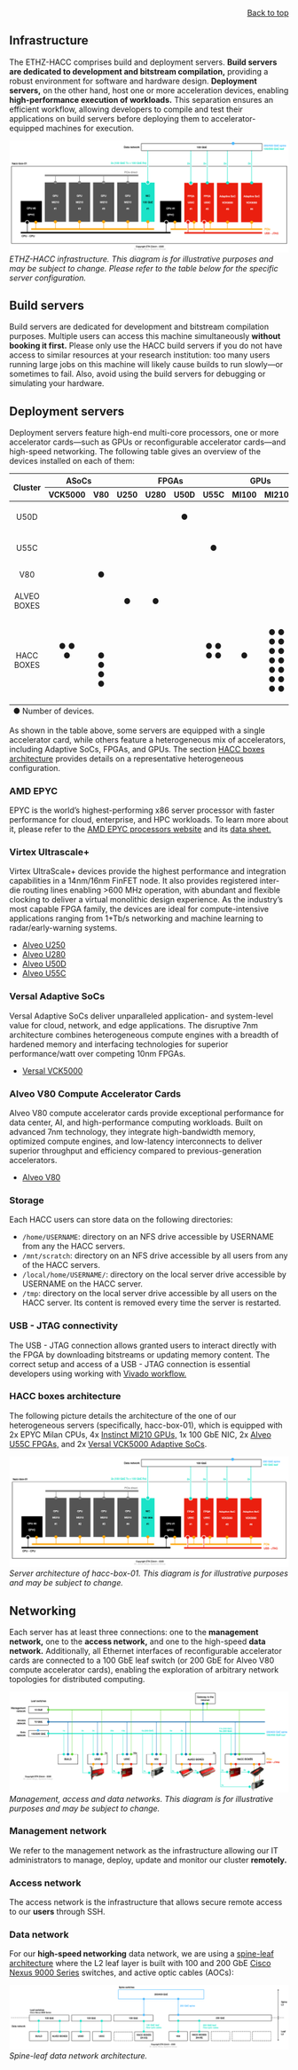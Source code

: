 <div id="readme" class="Box-body readme blob js-code-block-container">
<article class="markdown-body entry-content p-3 p-md-6" itemprop="text">
<p align="right">
<a href="https://github.com/fpgasystems/hacc#--heterogenous-accelerated-compute-cluster">Back to top</a>
</p>

# Infrastructure
The ETHZ-HACC comprises build and deployment servers. **Build servers are dedicated to development and bitstream compilation,** providing a robust environment for software and hardware design. **Deployment servers,** on the other hand, host one or more acceleration devices, enabling **high-performance execution of workloads.** This separation ensures an efficient workflow, allowing developers to compile and test their applications on build servers before deploying them to accelerator-equipped machines for execution.

![ETHZ-HACC infrastructure. This diagram is for illustrative purposes and may be subject to change. Please refer to the table below for the specific server configuration.](../imgs/infrastructure.png "ETHZ-HACC infrastructure. This diagram is for illustrative purposes and may be subject to change. Please refer to the table below for the specific server configuration.")
*ETHZ-HACC infrastructure. This diagram is for illustrative purposes and may be subject to change. Please refer to the table below for the specific server configuration.*

## Build servers
Build servers are dedicated for development and bitstream compilation purposes. Multiple users can access this machine simultaneously **without booking it first.** Please only use the HACC build servers if you do not have access to similar resources at your research institution: too many users running large jobs on this machine will likely cause builds to run slowly—or sometimes to fail. Also, avoid using the build servers for debugging or simulating your hardware.

<!-- ETHZ-HACC comprises high-end servers, GPUs, reconfigurable accelerator cards, and high-speed networking. Each accelerator card has all of its Ethernet interfaces connected to a 100 (or 200) GbE leaf switch to allow exploration of arbitrary network topologies for distributed computing. Additionally, we are offering a build server with development and bitstream compilation purposes. -->

## Deployment servers
<!-- Deployment servers are composed of high-end multi-core processors, one or more acceleration cards (like GPUs or reconfigurable accelerator cards), and high-speed networking. Reconfigurable accelerator cards have all of its Ethernet interfaces connected to a 100 (or 200) GbE leaf switch to allow exploration of arbitrary network topologies for distributed computing.  -->
Deployment servers feature high-end multi-core processors, one or more accelerator cards—such as GPUs or reconfigurable accelerator cards—and high-speed networking. The following table gives an overview of the devices installed on each of them: 

<table class="tg">
<thead>
  <tr style="text-align:center">
    <th class="tg-0pky" rowspan="2"><div align="center">Cluster</div></th>
    <th class="tg-0pky" colspan="2"><div align="center">ASoCs</div></th>
    <th class="tg-0pky" colspan="4" style="text-align:center"><div align="center">FPGAs</div></th>
    <th class="tg-0pky" colspan="2" style="text-align:center"><div align="center">GPUs</div></th>
    <th class="tg-0pky" rowspan="2"><div align="center">Servers</div></th>
    <!-- <th class="tg-c3ow" rowspan="2">Accelerators</th> -->
  </tr>
  <tr>
    <th class="tg-0pky" style="text-align:center">VCK5000</th>
    <th class="tg-0pky" style="text-align:center">V80</th>
    <th class="tg-0pky" style="text-align:center">U250</th>
    <th class="tg-0pky" style="text-align:center">U280</th>
    <th class="tg-0pky" style="text-align:center">U50D</th>
    <th class="tg-0pky" style="text-align:center">U55C</th>
    <th class="tg-0pky" style="text-align:center">MI100</th>
    <th class="tg-0pky" style="text-align:center">MI210</th>
  </tr>
</thead>
<tbody>
  <tr>
    <td class="tg-0pky"><div align="center">U50D</div></td>
    <td class="tg-0pky" align="center"></td>
    <td class="tg-0pky" align="center"></td>
    <td class="tg-0pky" align="center"></td>
    <td class="tg-0pky" align="center"></td>
    <td class="tg-0pky" align="center">&#9679;</td>
    <td class="tg-0pky" align="center"></td>
    <td class="tg-0pky" align="center"></td>
    <td class="tg-0pky" align="center"></td>
    <td class="tg-0pky" align="center">alveo-u50d-[01:02]</td>
    <!--<td class="tg-0pky" style="text-align:center">Alveo U50D</td>  xilinx_u50_gen3x16_xdma_base_5 -->
  </tr>
  <tr>
    <td class="tg-0pky"><div align="center">U55C</div></td>
    <td class="tg-0pky" align="center"></td>
    <td class="tg-0pky" align="center"></td>
    <td class="tg-0pky" align="center"></td>
    <td class="tg-0pky" align="center"></td>
    <td class="tg-0pky" align="center"></td>
    <td class="tg-0pky" align="center">&#9679;</td>
    <td class="tg-0pky" align="center"></td>
    <td class="tg-0pky" align="center"></td>
    <td class="tg-0pky" align="center">alveo-u55c-[01:10]</td>
    <!-- <td class="tg-0pky">Alveo U55C</td> xilinx_u55c_gen3x16_xdma_base_3 -->
  </tr>
  <tr>
    <td class="tg-0pky"><div align="center">V80</div></td>
    <td class="tg-0pky" align="center"></td>
    <td class="tg-0pky" align="center">&#9679;</td>
    <td class="tg-0pky" align="center"></td>
    <td class="tg-0pky" align="center"></td>
    <td class="tg-0pky" align="center"> </td>
    <td class="tg-0pky" align="center"></td>
    <td class="tg-0pky" align="center"></td>
    <td class="tg-0pky" align="center"></td>
    <td class="tg-0pky" align="center">alveo-v80-01</td>
    <!-- <td class="tg-0pky" >Alveo V80</td> -->
  </tr>
  <tr>
    <td class="tg-0pky"><div align="center">ALVEO BOXES</div></td>
    <td class="tg-0pky" align="center"></td>
    <td class="tg-0pky" align="center"></td>
    <td class="tg-0pky" align="center">&#9679;</td>
    <td class="tg-0pky" align="center">&#9679;</td>
    <td class="tg-0pky" align="center"></td>
    <td class="tg-0pky" align="center"></td>
    <td class="tg-0pky" align="center"></td>
    <td class="tg-0pky" align="center"></td>
    <td class="tg-0pky" align="center">alveo-box-[01:02]</td>
    <!-- <td class="tg-0pky">Alveo U250<br> Alveo U280</td> xilinx_vck5000_gen4x8_qdma_base_2 -->
  </tr>
  <tr>
    <td class="tg-0pky" ><div align="center">HACC BOXES</div></td>
    <td class="tg-0pky" align="center">&#9679; &#9679;                </br>&#9679;                        </br>&nbsp;                         </br>&nbsp;         </td>
    <td class="tg-0pky" align="center">&nbsp;                         </br>&nbsp;                         </br>&#9679; &#9679;                </br>&#9679; &#9679;</td>
    <td class="tg-0pky" align="center">&nbsp;                         </br>&nbsp;                         </br>&nbsp;                         </br>&nbsp;         </td>
    <td class="tg-0pky" align="center">&nbsp;                         </br>&nbsp;                         </br>&nbsp;                         </br>&nbsp;         </td>
    <td class="tg-0pky" align="center">&nbsp;                         </br>&nbsp;                         </br>&nbsp;                         </br>&nbsp;         </td>
    <td class="tg-0pky" align="center">&#9679; &#9679;                </br>&#9679; &#9679;                </br>&nbsp;                         </br>&nbsp;         </td>
    <td class="tg-0pky" align="center">&nbsp;                         </br>&#9679;                        </br>&nbsp;                         </br>&nbsp;         </td>
    <td class="tg-0pky" align="center">&#9679; &#9679; &#9679; &#9679;</br>&#9679; &#9679; &#9679; &#9679;</br>&#9679; &#9679; &#9679; &#9679;</br>&#9679; &#9679;</td>
    <td class="tg-0pky" align="center">hacc-box-[01:02]               </br>                    hacc-box-03</br>                    hacc-box-04</br>    hacc-box-05</td>
    <!-- <td class="tg-0pky">Alveo U55C (2)<br>Versal VCK500 (2)<br>Instinct MI210 (4)</td>  xilinx_u55c_gen3x16_xdma_base_3 <br> xilinx_vck5000_gen4x8_qdma_base_2 -->
  </tr>
</tbody>
<tfoot><tr><td colspan="10">&#9679; Number of devices.</td></tr></tfoot>
</table>

As shown in the table above, some servers are equipped with a single accelerator card, while others feature a heterogeneous mix of accelerators, including Adaptive SoCs, FPGAs, and GPUs. The section [HACC boxes architecture](#hacc-boxes-architecture) provides details on a representative heterogeneous configuration.

### AMD EPYC
EPYC is the world’s highest-performing x86 server processor with faster performance for cloud, enterprise, and HPC workloads. To learn more about it, please refer to the [AMD EPYC processors website](https://www.amd.com/en/processors/epyc-server-cpu-family) and its [data sheet.](https://www.amd.com/system/files/documents/amd-epyc-7003-series-datasheet.pdf)

### Virtex Ultrascale+
Virtex UltraScale+ devices provide the highest performance and integration capabilities in a 14nm/16nm FinFET node. It also provides registered inter-die routing lines enabling >600 MHz operation, with abundant and flexible clocking to deliver a virtual monolithic design experience. As the industry’s most capable FPGA family, the devices are ideal for compute-intensive applications ranging from 1+Tb/s networking and machine learning to radar/early-warning systems.

* [Alveo U250](https://www.xilinx.com/products/boards-and-kits/alveo/u250.html)
* [Alveo U280](https://www.xilinx.com/products/boards-and-kits/alveo/u280.html)
* [Alveo U50D](https://www.xilinx.com/products/boards-and-kits/alveo/u50.html)
* [Alveo U55C](https://www.xilinx.com/applications/data-center/high-performance-computing/u55c.html)

### Versal Adaptive SoCs
Versal Adaptive SoCs deliver unparalleled application- and system-level value for cloud, network, and edge applications​. The disruptive 7nm architecture combines heterogeneous compute engines with a breadth of hardened memory and interfacing technologies for superior performance/watt over competing 10nm FPGAs.

* [Versal VCK5000](https://www.xilinx.com/products/boards-and-kits/vck5000.html)

### Alveo V80 Compute Accelerator Cards
Alveo V80 compute accelerator cards provide exceptional performance for data center, AI, and high-performance computing workloads. Built on advanced 7nm technology, they integrate high-bandwidth memory, optimized compute engines, and low-latency interconnects to deliver superior throughput and efficiency compared to previous-generation accelerators.

* [Alveo V80](https://www.amd.com/en/products/accelerators/alveo/v80.html)

### Storage
Each HACC users can store data on the following directories:

* ```/home/USERNAME```: directory on an NFS drive accessible by USERNAME from any the HACC servers.
* ```/mnt/scratch```: directory on an NFS drive accessible by all users from any of the HACC servers.
* ```/local/home/USERNAME/```: directory on the local server drive accessible by USERNAME on the HACC server.
* ```/tmp```: directory on the local server drive accessible by all users on the HACC server. Its content is removed every time the server is restarted.   

### USB - JTAG connectivity
The USB - JTAG connection allows granted users to interact directly with the FPGA by downloading bitstreams or updating memory content. The correct setup and access of a USB - JTAG connection is essential developers using working with [Vivado workflow.](./vocabulary.md#vivado-workflow)

### HACC boxes architecture
The following picture details the architecture of the one of our heterogeneous servers (specifically, hacc-box-01), which is equipped with 2x EPYC Milan CPUs, 4x [Instinct MI210 GPUs,](https://www.amd.com/system/files/documents/amd-instinct-mi210-brochure.pdf) 1x 100 GbE NIC, 2x [Alveo U55C FPGAs,](https://www.xilinx.com/applications/data-center/high-performance-computing/u55c.html) and 2x [Versal VCK5000 Adaptive SoCs](https://www.xilinx.com/products/boards-and-kits/vck5000.html).

![Server architecture of hacc-box-01. This diagram is for illustrative purposes and may be subject to change.](../imgs/hacc-boxes.png "Server architecture of hacc-box-01. This diagram is for illustrative purposes and may be subject to change.")
*Server architecture of hacc-box-01. This diagram is for illustrative purposes and may be subject to change.*

## Networking

Each server has at least three connections: one to the **management network,** one to the **access network,** and one to the high-speed **data network.** Additionally, all Ethernet interfaces of reconfigurable accelerator cards are connected to a 100 GbE leaf switch (or 200 GbE for Alveo V80 compute accelerator cards), enabling the exploration of arbitrary network topologies for distributed computing.

![Management, access and data networks. This diagram is for illustrative purposes and may be subject to change.](../imgs/networking.png "Management, access and data networks. This diagram is for illustrative purposes and may be subject to change.")
*Management, access and data networks. This diagram is for illustrative purposes and may be subject to change.*

### Management network
We refer to the management network as the infrastructure allowing our IT administrators to manage, deploy, update and monitor our cluster **remotely.**

### Access network
The access network is the infrastructure that allows secure remote access to our **users** through SSH.

### Data network
For our **high-speed networking** data network, we are using a [spine-leaf architecture](../docs/vocabulary.md#spine-leaf-architecture) where the L2 leaf layer is built with 100 and 200 GbE [Cisco Nexus 9000 Series](https://www.cisco.com/c/en/us/support/switches/nexus-9000-series-switches/series.html) switches, and active optic cables (AOCs):

![Spine-leaf data network architecture.](../imgs/spine-leaf.png "Spine-leaf data network architecture.")
*Spine-leaf data network architecture.*

<!-- On the server side, the CPU NICs are [ConnectX-5](https://www.nvidia.com/en-us/networking/ethernet/connectx-5/) adaptors. For the servers **with only one accelerator card, only one 100 GbE port is connected to the respective leaf switch.** On the other hand, **the HACC boxes have two 100 GbE ports connected to the respective leaf switch,** offering a total of 200 GbE effective bandwidth. -->